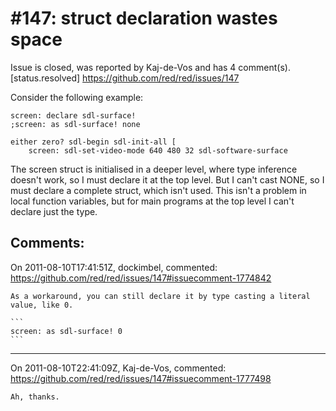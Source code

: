 
#147: struct declaration wastes space
================================================================================
Issue is closed, was reported by Kaj-de-Vos and has 4 comment(s).
[status.resolved]
<https://github.com/red/red/issues/147>

Consider the following example:

```
screen: declare sdl-surface!
;screen: as sdl-surface! none

either zero? sdl-begin sdl-init-all [
    screen: sdl-set-video-mode 640 480 32 sdl-software-surface
```

The screen struct is initialised in a deeper level, where type inference doesn't work, so I must declare it at the top level. But I can't cast NONE, so I must declare a complete struct, which isn't used. This isn't a problem in local function variables, but for main programs at the top level I can't declare just the type.



Comments:
--------------------------------------------------------------------------------

On 2011-08-10T17:41:51Z, dockimbel, commented:
<https://github.com/red/red/issues/147#issuecomment-1774842>

    As a workaround, you can still declare it by type casting a literal value, like 0.
    
    ```
    screen: as sdl-surface! 0
    ```

--------------------------------------------------------------------------------

On 2011-08-10T22:41:09Z, Kaj-de-Vos, commented:
<https://github.com/red/red/issues/147#issuecomment-1777498>

    Ah, thanks.

